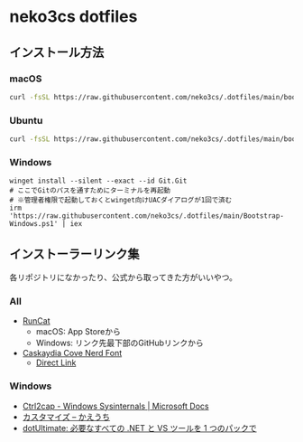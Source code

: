 # neko3cs dotfiles

## インストール方法

### macOS

```sh
curl -fsSL https://raw.githubusercontent.com/neko3cs/.dotfiles/main/bootstrap_macOS.sh | zsh
```

### Ubuntu

```sh
curl -fsSL https://raw.githubusercontent.com/neko3cs/.dotfiles/main/bootstrap_ubuntu.sh | bash
```

### Windows

```pwsh
winget install --silent --exact --id Git.Git
# ここでGitのパスを通すためにターミナルを再起動
# ※管理者権限で起動しておくとwinget向けUACダイアログが1回で済む
irm 'https://raw.githubusercontent.com/neko3cs/.dotfiles/main/Bootstrap-Windows.ps1' | iex
```

## インストーラーリンク集

各リポジトリになかったり、公式から取ってきた方がいいやつ。

### All

- [RunCat](https://kyome.io/runcat/)
  - macOS: App Storeから
  - Windows: リンク先最下部のGitHubリンクから
- [Caskaydia Cove Nerd Font](https://www.nerdfonts.com/font-downloads)
  - [Direct Link](https://github.com/ryanoasis/nerd-fonts/releases/download/v3.1.1/CascadiaCode.zip)

### Windows

- [Ctrl2cap - Windows Sysinternals | Microsoft Docs](https://docs.microsoft.com/en-us/sysinternals/downloads/ctrl2cap)
- [カスタマイズ – かえうち](https://kaeuchi.jp/customize/)
- [dotUltimate: 必要なすべての .NET と VS ツールを 1 つのパックで](https://www.jetbrains.com/ja-jp/dotnet/)
